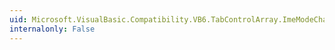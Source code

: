 ```yaml
---
uid: Microsoft.VisualBasic.Compatibility.VB6.TabControlArray.ImeModeChanged
internalonly: False
---
```

